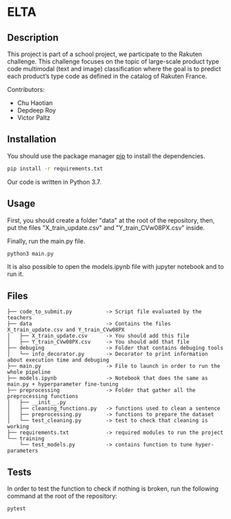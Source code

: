 # ELTA

## Description

This project is part of a school project, we participate to the Rakuten challenge.
This challenge focuses on the topic of large-scale product type code multimodal (text and image) classification where the goal is to predict each product’s type code as defined in the catalog of Rakuten France.

Contributors:
- Chu Haotian
- Depdeep Roy
- Victor Paltz


## Installation

You should use the package manager [pip](https://pip.pypa.io/en/stable/) to install the dependencies.

```bash
pip install -r requirements.txt
```
Our code is written in Python 3.7.

## Usage

First, you should create a folder "data" at the root of the repository, then, put the files "X_train_update.csv" and "Y_train_CVw08PX.csv" inside.

Finally, run the main.py file.

```bash
python3 main.py
```

It is also possible to open the models.ipynb file with jupyter notebook and to run it.

## Files

```
├── code_to_submit.py           -> Script file evaluated by the teachers
├── data                        -> Contains the files X_train_update.csv and Y_train_CVw08PX
│   ├── X_train_update.csv      -> You should add this file
│   ├── Y_train_CVw08PX.csv     -> You should add that file
├── debuging                    -> Folder that contains debuging tools
│   └── info_decorator.py       -> Decorator to print information about execution time and debuging
├── main.py                     -> File to launch in order to run the whole pipeline
├── models.ipynb                -> Notebook that does the same as main.py + hyperparameter fine-tuning
├── preprocessing               -> Folder that gather all the preprocessing functions
│   ├── __init__.py             
│   ├── cleaning_functions.py   -> functions used to clean a sentence
│   ├── preprocessing.py        -> functions to prepare the dataset
│   └── test_cleaning.py        -> test to check that cleaning is working
├── requirements.txt            -> required modules to run the project
└── training
    └── test_models.py          -> contains function to tune hyper-parameters

```

## Tests

In order to test the function to check if nothing is broken, run the following command at the root of the repository:

```bash
pytest
```